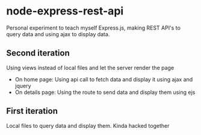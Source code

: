 # node-express-rest-api
Personal experiment to teach myself Express.js, making REST API's to query data and using ajax to display data.


## Second iteration
Using views instead of local files and let the server render the page
- On home page: Using api call to fetch data and display it using ajax and jquery
- On details page: Using the route to send data and display them using ejs

## First iteration
Local files to query data and display them. Kinda hacked together